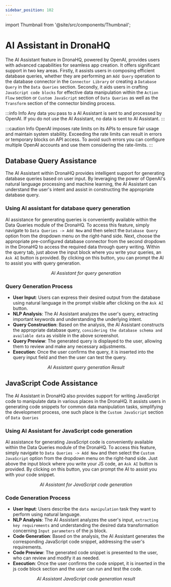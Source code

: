 ```yaml
---
sidebar_position: 102
---
```


import Thumbnail from '@site/src/components/Thumbnail';

# AI Assistant in DronaHQ

The AI Assistant feature in DronaHQ, powered by OpenAI, provides users with advanced capabilities for seamless app creation. It offers significant support in two key areas. Firstly, it assists users in composing efficient database queries, whether they are performing an `Add Query` operation to the database connector in the `Connector Library` or creating a `Database Query` in the `Data Queries` section. Secondly, it aids users in crafting `JavaScript code blocks` for effective data manipulation within the `Action Flow` section or `Custom JavaScript` section of `Data Queries` as well as the `Transform` section of the connector binding process.

:::info Info
Any data you pass to a AI Assistant is sent to and processed by OpenAI. If you do not use the AI Assistant, no data is sent to AI Assistant.
:::

:::caution Info
OpenAI imposes rate limits on its APIs to ensure fair usage and maintain system stability. Exceeding the rate limits can result in errors or temporary blocks on API access. To avoid such errors you can configure multiple OpenAI accounts and use them considering the rate-limits.
:::

## Database Query Assistance
The AI Assistant within DronaHQ provides intelligent support for generating database queries based on user input. By leveraging the power of OpenAI's natural language processing and machine learning, the AI Assistant can understand the user's intent and assist in constructing the appropriate database query.

### Using AI assistant for database query generation

AI assistance for generating queries is conveniently available within the Data Queries module of the DronaHQ. To access this feature, simply navigate to `Data Queries -> Add New` and then select the `Database Query` option from the dropdown menu on the right-hand side. Next, choose the appropriate pre-configured database connector from the second dropdown in the DronaHQ to access the required data through query writing. Within the query tab, just above the input block where you write your queries, an `Ask AI` button is provided. By clicking on this button, you can prompt the AI to assist you with query generation.

<figure>
  <Thumbnail src="/img/dronahq-ai/ai-assist-in-dronahq/ai-assistant-query-generation.png" alt="AI Assistant for query generation" width='100%'/>
  <figcaption align = "center"><i>AI Assistant for query generation</i></figcaption>
</figure>

### Query Generation Process
- **User Input**: Users can express their desired output from the database using natural language in the prompt visible after clicking on the `Ask AI` button.
- **NLP Analysis**: The AI Assistant analyzes the user's query, extracting important keywords and understanding the underlying intent.
- **Query Construction**: Based on the analysis, the AI Assistant constructs the appropriate database query, `considering the database schema and available data` as visible in the above screenshot.
- **Query Preview**: The generated query is displayed to the user, allowing them to review and make any necessary adjustments.
- **Execution**: Once the user confirms the query, it is inserted into the query input field and then the user can test the query.

<figure>
  <Thumbnail src="/img/dronahq-ai/ai-assist-in-dronahq/ai-assistant-query-generation-result.png" alt="AI Assistant query generation Result" width='100%'/>
  <figcaption align = "center"><i>AI Assistant query generation Result</i></figcaption>
</figure>

## JavaScript Code Assistance
The AI Assistant in DronaHQ also provides support for writing JavaScript code to manipulate data in various places in the DronaHQ. It assists users in generating code snippets for common data manipulation tasks, simplifying the development process, one such place is the `Custom JavaScript` section of `Data Queries`

### Using AI Assistant for JavaScript code generation

AI assistance for generating JavaScript code is conveniently available within the Data Queries module of the DronaHQ. To access this feature, simply navigate to `Data Queries -> Add New` and then select the `Custom JavaScript` option from the dropdown menu on the right-hand side. Just above the input block where you write your JS code, an `Ask AI` button is provided. By clicking on this button, you can prompt the AI to assist you with your code snippet.

<figure>
  <Thumbnail src="/img/dronahq-ai/ai-assist-in-dronahq/ai-assistant-java-script.png" alt="AI Assistant for JavaScript code generation" width='100%'/>
  <figcaption align = "center"><i>AI Assistant for JavaScript code generation</i></figcaption>
</figure>

### Code Generation Process
- **User Input**: Users describe the `data manipulation` task they want to perform using natural language.
- **NLP Analysis**: The AI Assistant analyzes the user's input, `extracting key requirements` and understanding the desired data transformation concerning `Input parameters` of the js block.
- **Code Generation**: Based on the analysis, the AI Assistant generates the corresponding JavaScript code snippet, addressing the user's requirements.
- **Code Preview**: The generated code snippet is presented to the user, who can review and modify it as needed.
- **Execution**: Once the user confirms the code snippet, it is inserted in the js code block section and the user can run and test the code.

<figure>
  <Thumbnail src="/img/dronahq-ai/ai-assist-in-dronahq/ai-assistant-javascript-result.png" alt="AI Assistant JavaScript code generation result" width='100%'/>
  <figcaption align = "center"><i>AI Assistant JavaScript code generation result</i></figcaption>
</figure>